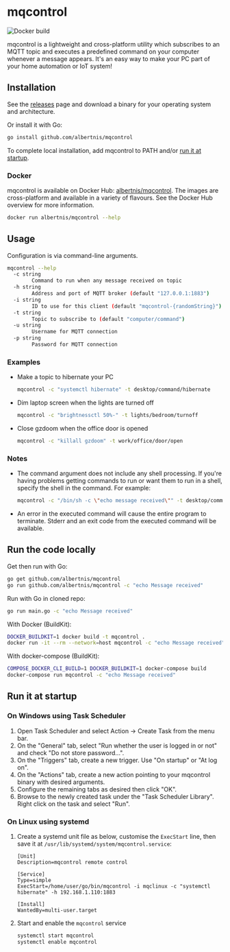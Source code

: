 # mqcontrol

![Docker build](https://github.com/albertnis/mqcontrol/workflows/Docker%20build/badge.svg)

mqcontrol is a lightweight and cross-platform utility which subscribes to an MQTT topic and executes a predefined command on your computer whenever a message appears. It's an easy way to make your PC part of your home automation or IoT system!

## Installation

See the [releases](https://github.com/albertnis/mqcontrol/releases) page and download a binary for your operating system and architecture.

Or install it with Go:

```sh
go install github.com/albertnis/mqcontrol
```

To complete local installation, add mqcontrol to PATH and/or [run it at startup](#run-it-at-startup).

### Docker

mqcontrol is available on Docker Hub: [albertnis/mqcontrol](https://hub.docker.com/r/albertnis/mqcontrol). The images are cross-platform and available in a variety of flavours. See the Docker Hub overview for more information.

```sh
docker run albertnis/mqcontrol --help
```

## Usage

Configuration is via command-line arguments.

```bash
mqcontrol --help
  -c string
        Command to run when any message received on topic
  -h string
        Address and port of MQTT broker (default "127.0.0.1:1883")
  -i string
        ID to use for this client (default "mqcontrol-{randomString}")
  -t string
        Topic to subscribe to (default "computer/command")
  -u string
        Username for MQTT connection
  -p string
        Password for MQTT connection
```

### Examples

- Make a topic to hibernate your PC

  ```bash
  mqcontrol -c "systemctl hibernate" -t desktop/command/hibernate
  ```

- Dim laptop screen when the lights are turned off

  ```bash
  mqcontrol -c "brightnessctl 50%-" -t lights/bedroom/turnoff
  ```

- Close gzdoom when the office door is opened

  ```bash
  mqcontrol -c "killall gzdoom" -t work/office/door/open
  ```

### Notes

- The command argument does not include any shell processing. If you're having problems getting commands to run or want them to run in a shell, specify the shell in the command. For example:

  ```bash
  mqcontrol -c "/bin/sh -c \"echo message received\"" -t desktop/command/hibernate
  ```

- An error in the executed command will cause the entire program to terminate. Stderr and an exit code from the executed command will be available.

## Run the code locally

Get then run with Go:

```bash
go get github.com/albertnis/mqcontrol
go run github.com/albertnis/mqcontrol -c "echo Message received"
```

Run with Go in cloned repo:

```bash
go run main.go -c "echo Message received"
```

With Docker (BuildKit):

```bash
DOCKER_BUILDKIT=1 docker build -t mqcontrol .
docker run -it --rm --network=host mqcontrol -c "echo Message received"
```

With docker-compose (BuildKit):

```bash
COMPOSE_DOCKER_CLI_BUILD=1 DOCKER_BUILDKIT=1 docker-compose build
docker-compose run mqcontrol -c "echo Message received"
```

## Run it at startup

### On Windows using Task Scheduler

1. Open Task Scheduler and select Action -> Create Task from the menu bar.
1. On the "General" tab, select "Run whether the user is logged in or not" and check "Do not store password...".
1. On the "Triggers" tab, create a new trigger. Use "On startup" or "At log on".
1. On the "Actions" tab, create a new action pointing to your mqcontrol binary with desired arguments.
1. Configure the remaining tabs as desired then click "OK".
1. Browse to the newly created task under the "Task Scheduler Library". Right click on the task and select "Run".

### On Linux using systemd

1. Create a systemd unit file as below, customise the `ExecStart` line, then save it at `/usr/lib/systemd/system/mqcontrol.service`:

   ```service
   [Unit]
   Description=mqcontrol remote control

   [Service]
   Type=simple
   ExecStart=/home/user/go/bin/mqcontrol -i mqclinux -c "systemctl hibernate" -h 192.168.1.110:1883

   [Install]
   WantedBy=multi-user.target
   ```

1. Start and enable the `mqcontrol` service

   ```sh
   systemctl start mqcontrol
   systemctl enable mqcontrol
   ```
